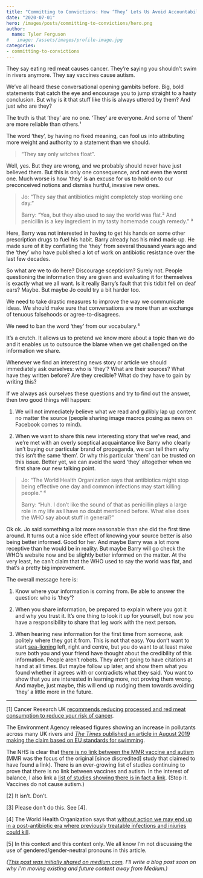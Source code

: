 ```yaml
---
title: "Committing to Convictions: How ‘They’ Lets Us Avoid Accountability"
date: "2020-07-01"
hero: /images/posts/committing-to-convictions/hero.png
author:
  name: Tyler Ferguson
#   image: /assets/images/profile-image.jpg
categories:
- committing-to-convictions
---
```


They say eating red meat causes cancer. They’re saying you shouldn’t swim in rivers anymore. They say vaccines cause autism.

We’ve all heard these conversational opening gambits before. Big, bold statements that catch the eye and encourage you to jump straight to a hasty conclusion. But why is it that stuff like this is always uttered by them? And just who are they?

The truth is that ‘they’ are no one. ‘They’ are everyone. And some of ‘them’ are more reliable than others.¹

The word ‘they’, by having no fixed meaning, can fool us into attributing more weight and authority to a statement than we should.

> “They say only witches float”.

Well, yes. But they are wrong, and we probably should never have just believed them. But this is only one consequence, and not even the worst one. Much worse is how ‘they’ is an excuse for us to hold on to our preconceived notions and dismiss hurtful, invasive new ones.
> Jo: “They say that antibiotics might completely stop working one day.”
>
>Barry: “Yea, but they also used to say the world was flat.² And penicillin is a key ingredient in my tasty homemade cough remedy.” ³

Here, Barry was not interested in having to get his hands on some other prescription drugs to fuel his habit. Barry already has his mind made up. He made sure of it by conflating the ‘they’ from several thousand years ago and the ‘they’ who have published a lot of work on antibiotic resistance over the last few decades.

So what are we to do here? Discourage scepticism? Surely not. People questioning the information they are given and evaluating it for themselves is exactly what we all want. Is it really Barry’s fault that this tidbit fell on deaf ears? Maybe. But maybe Jo could try a bit harder too.

We need to take drastic measures to improve the way we communicate ideas. We should make sure that conversations are more than an exchange of tenuous falsehoods or agree-to-disagrees.

We need to ban the word ‘they’ from our vocabulary.⁵

It’s a crutch. It allows us to pretend we know more about a topic than we do and it enables us to outsource the blame when we get challenged on the information we share.

Whenever we find an interesting news story or article we should immediately ask ourselves: who is ‘they’? What are their sources? What have they written before? Are they credible? What do they have to gain by writing this?

If we always ask ourselves these questions and try to find out the answer, then two good things will happen:

1. We will not immediately believe what we read and gullibly lap up content no matter the source (people sharing image macros posing as news on Facebook comes to mind).

2. When we want to share this new interesting story that we’ve read, and we’re met with an overly sceptical acquaintance like Barry who clearly isn’t buying our particular brand of propaganda, we can tell them why this isn’t the same ‘them’. Or why this particular ‘them’ can be trusted on this issue. Better yet, we can avoid the word ‘they’ altogether when we first share our new talking point.

> Jo: “The World Health Organization says that antibiotics might stop being effective one day and common infections may start killing people.” ⁴
>
> Barry: “Huh. I don’t like the sound of that as penicillin plays a large role in my life as I have no doubt mentioned before. What else does the WHO say about stuff in general?”

Ok ok. Jo said something a lot more reasonable than she did the first time around. It turns out a nice side effect of knowing your source better is also being better informed. Good for her. And maybe Barry was a lot more receptive than he would be in reality. But maybe Barry will go check the WHO’s website now and be slightly better informed on the matter. At the very least, he can’t claim that the WHO used to say the world was flat, and that’s a pretty big improvement.

The overall message here is:

1. Know where your information is coming from. Be able to answer the question: who is ‘they’?

2. When you share information, be prepared to explain where you got it and why you trust it. It’s one thing to look it up for yourself, but now you have a responsibility to share that leg work with the next person.

3. When hearing new information for the first time from someone, ask politely where they got it from. This is not that easy. You don’t want to start [sea-lioning](https://en.wikipedia.org/wiki/Sealioning) left, right and centre, but you do want to at least make sure both you and your friend have thought about the credibility of this information. People aren’t robots. They aren’t going to have citations at hand at all times. But maybe follow up later, and show them what you found whether it agrees with or contradicts what they said. You want to show that you are interested in learning more, not proving them wrong. And maybe, just maybe, this will end up nudging them towards avoiding ‘they’ a little more in the future.

---

[1] Cancer Research UK [recommends reducing processed and red meat consumption to reduce your risk of cancer](https://www.cancerresearchuk.org/about-cancer/causes-of-cancer/diet-and-cancer/does-eating-processed-and-red-meat-cause-cancer#keyrefsmeat0).

The Environment Agency released figures showing an increase in pollutants across many UK rivers and [_The Times_ published an article in August 2019 making the claim based on EU standards for swimming](https://www.thetimes.co.uk/article/pollution-no-river-in-england-is-safe-for-swimming-q8thdx678).

The NHS is clear that [there is no link between the MMR vaccine and autism](https://www.nhs.uk/conditions/vaccinations/mmr-vaccine/) (MMR was the focus of the original [since discredited] study that claimed to have found a link). There is an ever-growing list of studies continuing to prove that there is no link between vaccines and autism. In the interest of balance, I also link a [list of studies showing there is in fact a link](http://vaccinescauseautism.com/). (Stop it. Vaccines do not cause autism.)

[2] It isn’t. Don’t.

[3] Please don’t do this. See [4].

[4] The World Health Organization says that [without action we may end up in a post-antibiotic era where previously treatable infections and injuries could kill](https://www.who.int/news-room/fact-sheets/detail/antibiotic-resistance).

[5] In this context and this context only. We all know I’m not discussing the use of gendered/gender-neutral pronouns in this article.

_([This post was initially shared on medium.com](https://medium.com/@tyler.ferguson/committing-to-convictions-how-they-lets-us-avoid-accountability-c3f43d186c92).  I'll write a blog post soon on why I'm moving existing and future content away from Medium.)_